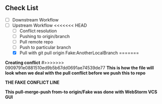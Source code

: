 ## Check List 
- [ ] Downstream Workflow
- [ ] Upstream Workflow
<<<<<<< HEAD
    - [ ] Conflict resolution
    - [ ] Pushing to origin/branch
    - [ ] Pull remote repo
    - [ ] Push to particular branch
    - [x] Pull with git pull origin Fake:AnotherLocalBranch
=======

**Creating conflict**
#>>>>>>> 0909791e0881510ed9b5b67dd0691ae74539de77
**This is how the file will look when we deal with the pull conflict before we push this to repo**

**THE FAKE CONFLICT LINE**

**This pull-merge-push from-to origin/Fake was done with WebStorm VCS GUI** 
